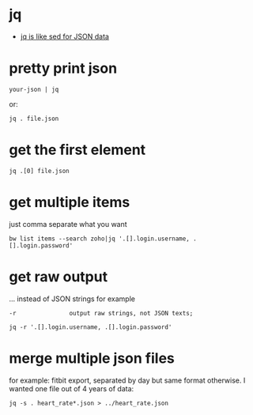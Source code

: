 # jq

* [jq is like sed for JSON data](https://stedolan.github.io/jq/)

# pretty print json

```
your-json | jq
```

or:

```
jq . file.json
```

# get the first element

```
jq .[0] file.json
```

# get multiple items

just comma separate what you want

```
bw list items --search zoho|jq '.[].login.username, .[].login.password'
```

# get raw output

... instead of JSON strings for example

```
-r               output raw strings, not JSON texts;
```

```
jq -r '.[].login.username, .[].login.password'
```

# merge multiple json files

for example: fitbit export, separated by day but same format otherwise. I wanted one file out of 4 years of data:

```
jq -s . heart_rate*.json > ../heart_rate.json
```
